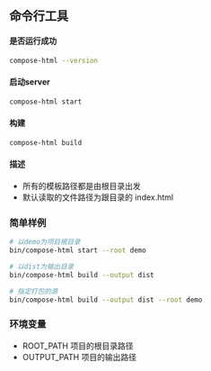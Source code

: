 ## 命令行工具

#### 是否运行成功
```Bash
compose-html --version
```

#### 启动server 
```Bash
compose-html start
```

#### 构建
```Bash
compose-html build
```

#### 描述

* 所有的模板路径都是由根目录出发
* 默认读取的文件路径为跟目录的 index.html

### 简单样例

```Bash
# 以demo为项目根目录
bin/compose-html start --root demo
```

```Bash
# 以dist为输出目录
bin/compose-html build --output dist
```

```Bash
# 指定打包的源
bin/compose-html build --output dist --root demo
```

### 环境变量

* ROOT_PATH 项目的根目录路径
* OUTPUT_PATH 项目的输出路径